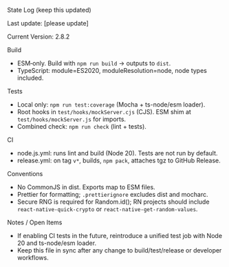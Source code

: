 State Log (keep this updated)

Last update: [please update]

Current Version: 2.8.2

Build
- ESM‑only. Build with `npm run build` → outputs to `dist`.
- TypeScript: module=ES2020, moduleResolution=node, node types included.

Tests
- Local only: `npm run test:coverage` (Mocha + ts-node/esm loader).
- Root hooks in `test/hooks/mockServer.cjs` (CJS). ESM shim at `test/hooks/mockServer.js` for imports.
- Combined check: `npm run check` (lint + tests).

CI
- node.js.yml: runs lint and build (Node 20). Tests are not run by default.
- release.yml: on tag `v*`, builds, `npm pack`, attaches tgz to GitHub Release.

Conventions
- No CommonJS in dist. Exports map to ESM files.
- Prettier for formatting; `.prettierignore` excludes dist and mocharc.
- Secure RNG is required for Random.id(); RN projects should include `react-native-quick-crypto` or `react-native-get-random-values`.

Notes / Open Items
- If enabling CI tests in the future, reintroduce a unified test job with Node 20 and ts-node/esm loader.
- Keep this file in sync after any change to build/test/release or developer workflows.

